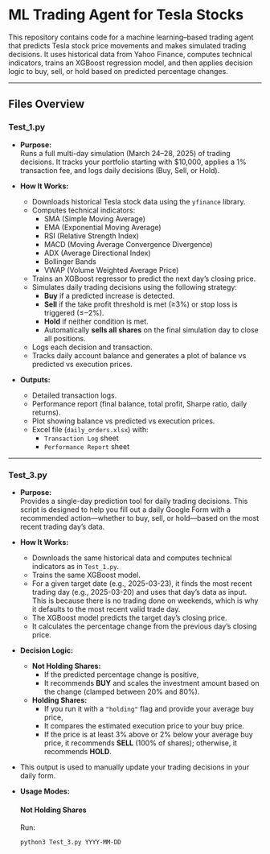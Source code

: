 # ML Trading Agent for Tesla Stocks

This repository contains code for a machine learning–based trading agent that predicts Tesla stock price movements and makes simulated trading decisions. It uses historical data from Yahoo Finance, computes technical indicators, trains an XGBoost regression model, and then applies decision logic to buy, sell, or hold based on predicted percentage changes.

---

## Files Overview

### Test_1.py

- **Purpose:**  
  Runs a full multi-day simulation (March 24–28, 2025) of trading decisions. It tracks your portfolio starting with \$10,000, applies a 1% transaction fee, and logs daily decisions (Buy, Sell, or Hold).

- **How It Works:**  
  - Downloads historical Tesla stock data using the `yfinance` library.
  - Computes technical indicators:
    - SMA (Simple Moving Average)
    - EMA (Exponential Moving Average)
    - RSI (Relative Strength Index)
    - MACD (Moving Average Convergence Divergence)
    - ADX (Average Directional Index)
    - Bollinger Bands
    - VWAP (Volume Weighted Average Price)
  - Trains an XGBoost regressor to predict the next day’s closing price.
  - Simulates daily trading decisions using the following strategy:
    - **Buy** if a predicted increase is detected.
    - **Sell** if the take profit threshold is met (≥3%) or stop loss is triggered (≤−2%).
    - **Hold** if neither condition is met.
    - Automatically **sells all shares** on the final simulation day to close all positions.
  - Logs each decision and transaction.
  - Tracks daily account balance and generates a plot of balance vs predicted vs execution prices.

- **Outputs:**
  - Detailed transaction logs.
  - Performance report (final balance, total profit, Sharpe ratio, daily returns).
  - Plot showing balance vs predicted vs execution prices.
  - Excel file (`daily_orders.xlsx`) with:
    - `Transaction Log` sheet
    - `Performance Report` sheet

---

### Test_3.py

- **Purpose:**  
  Provides a single-day prediction tool for daily trading decisions. This script is designed to help you fill out a daily Google Form with a recommended action—whether to buy, sell, or hold—based on the most recent trading day’s data.

- **How It Works:**  
  - Downloads the same historical data and computes technical indicators as in `Test_1.py`.
  - Trains the same XGBoost model.
  - For a given target date (e.g., 2025-03-23), it finds the most recent trading day (e.g., 2025-03-20) and uses that day’s data as input.  
    This is because there is no trading done on weekends, which is why it defaults to the most recent valid trade day.
  - The XGBoost model predicts the target day’s closing price.
  - It calculates the percentage change from the previous day’s closing price.

- **Decision Logic:**
  - **Not Holding Shares:**
    - If the predicted percentage change is positive,
    - It recommends **BUY** and scales the investment amount based on the change (clamped between 20% and 80%).
  - **Holding Shares:**
    - If you run it with a `"holding"` flag and provide your average buy price,
    - It compares the estimated execution price to your buy price.
    - If the price is at least 3% above or 2% below your average buy price, it recommends **SELL** (100% of shares); otherwise, it recommends **HOLD**.

- This output is used to manually update your trading decisions in your daily form.

- **Usage Modes:**

  #### Not Holding Shares  
  Run:
  ```bash
  python3 Test_3.py YYYY-MM-DD
